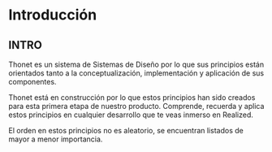 # Introducción

<h2 class="big-title">INTRO</h2>


Thonet es un sistema de Sistemas de Diseño por lo que sus principios están orientados tanto a la conceptualización, implementación y aplicación de sus componentes.

Thonet está en construcción por lo que estos principios han sido creados para esta primera etapa de nuestro producto. Comprende, recuerda y aplica estos principios en cualquier desarrollo que te veas inmerso en Realized.

El orden en estos principios no es aleatorio, se encuentran listados de mayor a menor importancia.
